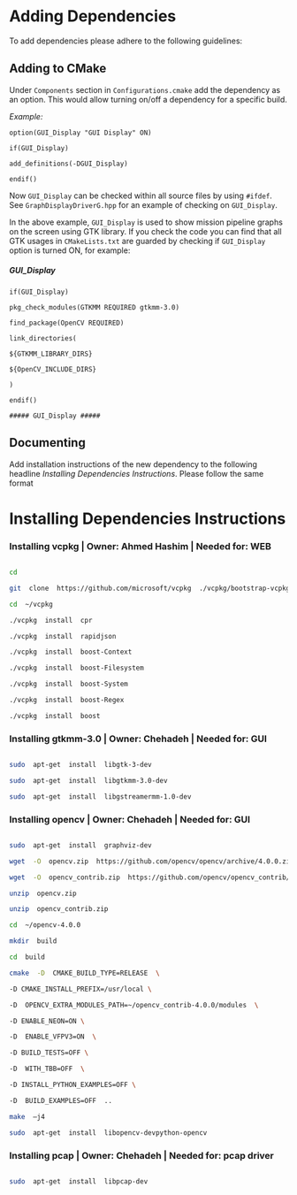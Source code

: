 
# Adding Dependencies

To add dependencies please adhere to the following guidelines:

## Adding to CMake

  

Under `Components` section in `Configurations.cmake` add the dependency as an option. This would allow turning on/off a dependency for a specific build.

  

*Example:*

  
```
option(GUI_Display "GUI Display" ON)

if(GUI_Display)

add_definitions(-DGUI_Display)

endif()
```
Now `GUI_Display` can be checked within all source files by using `#ifdef`. See `GraphDisplayDriverG.hpp` for an example of checking on `GUI_Display`.

  

In the above example, `GUI_Display` is used to show mission pipeline graphs on the screen using GTK library. If you check the code you can find that all GTK usages in `CMakeLists.txt` are guarded by checking if `GUI_Display` option is turned ON, for example:

  

##### GUI_Display #####
```
if(GUI_Display)

pkg_check_modules(GTKMM REQUIRED gtkmm-3.0)

find_package(OpenCV REQUIRED)

link_directories(

${GTKMM_LIBRARY_DIRS}

${OpenCV_INCLUDE_DIRS}

)

endif()

##### GUI_Display #####
```
  
  

## Documenting

Add installation instructions of the new dependency to the following headline *Installing Dependencies Instructions*. Please follow the same format

  

# Installing Dependencies Instructions

  

### Installing vcpkg | Owner: Ahmed Hashim | Needed for: WEB

  

```bash

cd

git  clone  https://github.com/microsoft/vcpkg  ./vcpkg/bootstrap-vcpkg.sh

cd  ~/vcpkg

./vcpkg  install  cpr

./vcpkg  install  rapidjson

./vcpkg  install  boost-Context

./vcpkg  install  boost-Filesystem

./vcpkg  install  boost-System

./vcpkg  install  boost-Regex

./vcpkg  install  boost

```

  

### Installing gtkmm-3.0 | Owner: Chehadeh | Needed for: GUI

  

```bash

sudo  apt-get  install  libgtk-3-dev

sudo  apt-get  install  libgtkmm-3.0-dev

sudo  apt-get  install  libgstreamermm-1.0-dev

```

  

### Installing opencv | Owner: Chehadeh | Needed for: GUI

  

```bash

sudo  apt-get  install  graphviz-dev

wget  -O  opencv.zip  https://github.com/opencv/opencv/archive/4.0.0.zip

wget  -O  opencv_contrib.zip  https://github.com/opencv/opencv_contrib/archive/4.0.0.zip

unzip  opencv.zip

unzip  opencv_contrib.zip

cd  ~/opencv-4.0.0

mkdir  build

cd  build

cmake  -D  CMAKE_BUILD_TYPE=RELEASE  \

-D CMAKE_INSTALL_PREFIX=/usr/local \

-D  OPENCV_EXTRA_MODULES_PATH=~/opencv_contrib-4.0.0/modules  \

-D ENABLE_NEON=ON \

-D  ENABLE_VFPV3=ON  \

-D BUILD_TESTS=OFF \

-D  WITH_TBB=OFF  \

-D INSTALL_PYTHON_EXAMPLES=OFF \

-D  BUILD_EXAMPLES=OFF  ..

make  –j4

sudo  apt-get  install  libopencv-devpython-opencv

```

  

### Installing pcap | Owner: Chehadeh | Needed for: pcap driver

  

```bash

sudo  apt-get  install  libpcap-dev

```
